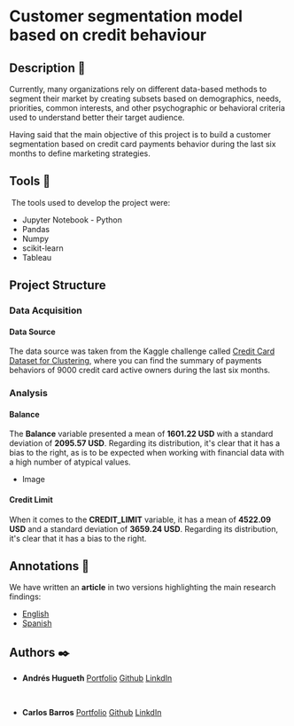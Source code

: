 # Customer segmentation model based on credit behaviour

## Description :speech_balloon:

Currently, many organizations rely on different data-based methods to segment their market by creating subsets based on demographics, needs, priorities, common interests, and other psychographic or behavioral criteria used to understand better their target audience.

Having said that the main objective of this project is to build a customer segmentation based on credit card payments behavior during the last six months to define marketing strategies.

## Tools :hammer:
​
The tools used to develop the project were:
 * Jupyter Notebook - Python
 * Pandas
 * Numpy
 * scikit-learn
 * Tableau

## Project Structure

### Data Acquisition
#### Data Source

The data source was taken from the Kaggle challenge called [Credit Card Dataset for Clustering](https://www.kaggle.com/arjunbhasin2013/ccdata), where you can find the summary of payments behaviors of 9000 credit card active owners during the last six months.

### Analysis 

#### Balance 

The **Balance** variable presented a mean of **1601.22 USD** with a standard deviation of **2095.57 USD**. Regarding its distribution, it's clear that it has a bias to the right, as is to be expected when working with financial data with a high number of atypical values.

* Image

#### Credit Limit

When it comes to the **CREDIT_LIMIT** variable, it has a mean of **4522.09 USD** and a standard deviation of **3659.24 USD**. Regarding its distribution, it's clear that it has a bias to the right.


## Annotations :loudspeaker:


We have written an **article** in two versions highlighting the main research findings: 
* [English](link)
* [Spanish](link)

## Authors :black_nib:
* **Andrés Hugueth** [Portfolio](https://andreshugueth.me/)
                [Github]((https://github.com/andreshugueth))
                [LinkdIn](https://www.linkedin.com/in/andreshugueth/)
 
​
* **Carlos Barros** [Portfolio](https://carlosbarros.netlify.app/)
                [Github](https://github.com/cbarros7)
                [LinkdIn](https://www.linkedin.com/in/carlosbarros7/)
